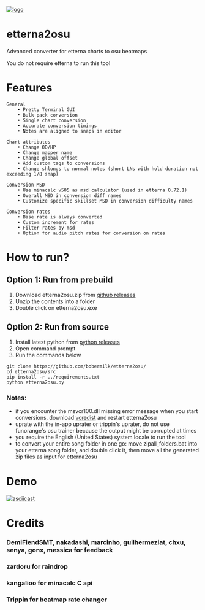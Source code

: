 [![logo](https://github.com/bobermilk/etterna2osu/blob/master/icon.ico?raw=true)](https://www.youtube.com/watch?v=b6vbjzLrEmY)
# etterna2osu 
Advanced converter for etterna charts to osu beatmaps

You do not require etterna to run this tool

# Features

    General
        • Pretty Terminal GUI
        • Bulk pack conversion
        • Single chart conversion
        • Accurate conversion timings
        • Notes are aligned to snaps in editor

    Chart attributes
        • Change OD/HP
        • Change mapper name
        • Change global offset
        • Add custom tags to conversions
        • Change shlongs to normal notes (short LNs with hold duration not exceeding 1/8 snap)

    Conversion MSD
        • Use minacalc v505 as msd calculator (used in etterna 0.72.1)
        • Overall MSD in conversion diff names
        • Customize specific skillset MSD in conversion difficulty names

    Conversion rates
        • Base rate is always converted
        • Custom increment for rates
        • Filter rates by msd
        • Option for audio pitch rates for conversion on rates

# How to run?
## Option 1: Run from prebuild
1. Download etterna2osu.zip from [github releases](https://github.com/bobermilk/etterna2osu/releases)
2. Unzip the contents into a folder
3. Double click on etterna2osu.exe

## Option 2: Run from source
1. Install latest python from [python releases](https://www.python.org/downloads/)
2. Open command prompt
3. Run the commands below
```
git clone https://github.com/bobermilk/etterna2osu/
cd etterna2osu/src
pip install -r ../requirements.txt
python etterna2osu.py
```
### Notes:
- if you encounter the msvcr100.dll missing error message when you start conversions, download [vcredist](https://kutt.it/vcpp) and restart etterna2osu
- uprate with the in-app uprater or trippin's uprater, do not use funorange's osu trainer because the output might be corrupted at times
- you require the English (United States) system locale to run the tool
- to convert your entire song folder in one go: move zipall_folders.bat into your etterna song folder, and double click it, then move all the generated zip files as input for etterna2osu

# Demo
[![asciicast](https://asciinema.org/a/559338.svg)](https://asciinema.org/a/559338)
# Credits
### DemiFiendSMT, nakadashi, marcinho, guilhermeziat, chxu, senya, gonx, messica for feedback
### zardoru for raindrop
### kangalioo for minacalc C api
### Trippin for beatmap rate changer
